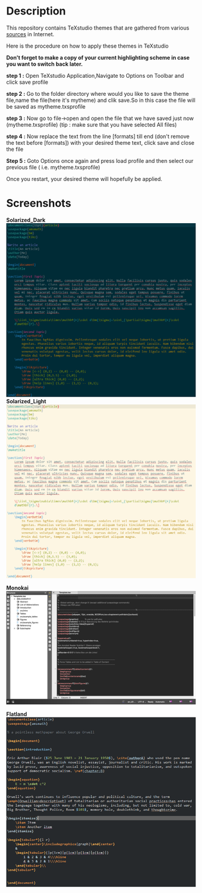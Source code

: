 # Description

This repository contains TeXstudio themes that are gathered from various [sources](TeXstudio_Themes/Sources) in Internet.


Here is the procedure on how to apply these themes in TeXstudio

**Don't forget to make a copy of your current highlighting scheme in case you want to switch back later.**

**step 1 :** Open TeXstudio Application,Navigate to Options on Toolbar and click save profile

**step 2 :** Go to the folder directory where would you like to save the theme file,name the file(here it's mytheme) and clik save.So in this case the file will be saved as mytheme.txsprofile

**step 3 :** Now go to file->open and open the file that we have saved just now (mytheme.txsprofile) (tip : make sure that you have selected All files)

**step 4 :** Now replace the text from the line [formats] till end (don't remove the text before [formats]) with your desired theme text, click save and close the file

**Step 5 :** Goto Options once again and press load profile and then select our previous file ( i.e. mytheme.txsprofile)

Once you restart, your desired theme will hopefully be applied.

# Screenshots
**Solarized_Dark** ![alt Solarized_Dark](Screenshots/Solarized_Dark.png)
**Solarized_Light** ![alt Solarized_Light](Screenshots/Solarized_Light.png)

**Monokai** ![alt Monokai](Screenshots/Monokai.png)

**Flatland** ![alt Flatland](Screenshots/Flatland.png)
